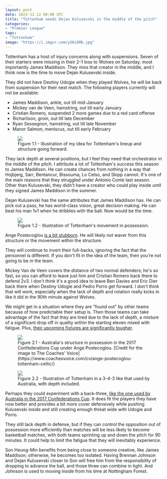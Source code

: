```yaml
---
layout: post
date: 2023-11-12 08:00 UTC
title: "Tottenham needs Dejan Kulusevski in the middle of the pitch"
categories:
- "Premier League"
tags:
- "Tottenham"
image: "https://i.imgur.com/ySKsSMb.jpg"
---
```


Tottenham has a host of injury concerns along with suspensions. Seven of their starters were missing in their 2-1 loss to Wolves on Saturday, most importantly James Maddison. They miss that creator in the middle, and I think now is the time to move Dejan Kulusevski inside.

<!---more--->

They did not have Destiny Udogie when they played Wolves, he will be back from suspension for their next match. The following players currently will not be available:

- James Maddison, ankle, out till mid-January
- Mickey van de Veen, hamstring, out till early January
- Cristian Romero, suspended 2 more games due to a red card offense
- Richarlison, groin, out till late December
- Ryan Sessegnon, hamstring, out till late November
- Manor Salmon, meniscus, out till early February

<figure>
    <img src="https://i.imgur.com/ySKsSMb.jpg">
    <figcaption>Figure 1.1 - Illustration of my idea for Tottenham's lineup and structure going forward.</figcaption>
</figure>

They lack depth at several positions, but I feel they need that orchestrator in the middle of the pitch. I attribute a lot of Tottenham's success this season to James Maddison. He can create chances from nothing in a way that Hojbjerg, Sarr, Bentancur, Bissouma, Lo Celso, and Skipp cannot. It's one of the main reasons that they struggled under Antonio Conte last season. Other than Kulusevski, they didn't have a creator who could play inside until they signed James Maddison in the summer.

Dejan Kulusevski has the same attributes that James Maddison has. He can pick out a pass, he has world-class vision, great decision making. He can beat his man 1v1 when he dribbles with the ball. Now would be the time. 

<figure>
    <img src="https://i.imgur.com/cwZfXDT.jpg">
    <figcaption>Figure 1.2 - Illustration of Tottenham's movement in possession.</figcaption>
</figure>

Ange Postecoglou [is a bit stubborn](https://tacticsjournal.com/2023/11/07/chelsea-are-faster-why-did-tottenham-use-such-a-high-line/). He will likely not waver from this structure or the movement within the structure.

They will continue to invert their full-backs, ignoring the fact that the personnel is different. If you don't fit in the idea of the team, then you're not going to be in the team.

Mickey Van de Veen covers the distance of two normal defenders; he's so fast, so you can afford to leave just him and Cristian Romero back there to defend 2v3. I don't think it's a good idea to leave Ben Davies and Eric Dier back there when Destiny Udogie and Pedro Porro get forward. I don't think that will work, especially when the lack of depth and rotation really kicks in like it did in the 90th minute against Wolves.

We might get in a situation where they are "found out" by other teams because of how predictable their setup is. Then those teams can take advantage of the fact that they are tired due to the lack of depth, a mixture of a significant drop off in quality within the starting eleven mixed with fatigue. Plus, [their upcoming fixtures are significantly tougher](https://tacticsjournal.com/2023/10/24/bassey-gifts-tottenham-two-goals/).

<figure>
    <img src="https://i.imgur.com/3UbKT23.jpg">
    <figcaption>Figure 2.1 - Australia's structure in possession in the 2017 Confederations Cup under Ange Postecoglou. [Credit for the image to The Coaches' Voice](https://www.coachesvoice.com/cv/ange-postecoglou-tottenham-celtic/)</figcaption>
</figure>

<figure>
    <img src="https://i.imgur.com/3jLa4oN.jpg">
    <figcaption>Figure 2.2 - Illustration of Tottenham in a 3-4-3 like that used by Australia, with depth included.</figcaption>
</figure>

Perhaps they could experiment with a back-three, [like the one used by Australia in the 2017 Confederations Cup](https://www.coachesvoice.com/cv/ange-postecoglou-tottenham-celtic/). It does fit the players they have now better and provides a bit more cover defensively while pushing Kulusevski inside and still creating enough threat wide with Udogie and Porro.

They still lack depth in defense, but if they can control the opposition out of possession more efficiently than matches will be less likely to become basketball matches, with both teams sprinting up and down the pitch for 90 minutes. It could help to limit the fatigue that they will inevitably experience.

Son Heung-Min benefits from being close to someone creative, like James Maddison; otherwise, he becomes too isolated. Having Brennan Johnson and Dejan Kulusevski closer to Son will free him from the responsibility of dropping to advance the ball, and those three can combine in tight. And Johnson is used to moving inside from his time at Nottingham Forest.